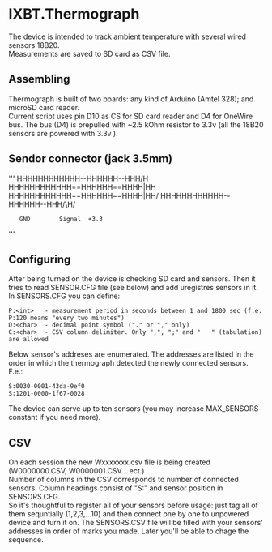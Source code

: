# IXBT.Thermograph
The device is intended to track ambient temperature with several wired sensors 18B20.  
Measurements are saved to SD card as CSV file.
## Assembling
Thermograph is built of two boards: any kind of Arduino (Amtel 328); and microSD card reader.  
Current script uses pin D10 as CS for SD card reader and D4 for OneWire bus. The bus (D4) is prepulled with ~2.5 kOhm resistor to 3.3v (all the 18B20 sensors are powered with 3.3v ). 
## Sendor connector (jack 3.5mm)
'''
	HHHHHHHHHHHH--HHHHHH--HHH\/H\
	HHHHHHHHHHHH==HHHHHH==HHHH|HH\
	HHHHHHHHHHHH==HHHHHH==HHHH|HH/
	HHHHHHHHHHHH--HHHHHH--HHH/\H/
	
	   GND        Signal  +3.3
'''
## Configuring
After being turned on the device is checking SD card and sensors. Then it tries to read SENSOR.CFG file (see below) and add uregistres sensors in it. 
In SENSORS.CFG you can define:
```
P:<int>	  - measurement period in seconds between 1 and 1800 sec (f.e. P:120 means "every two minutes")  
D:<char>  - decimal point symbol ("." or "," only)  
C:<char>  - CSV column delimiter. Only ",", ";" and "	" (tabulation) are allowed  
```
Below sensor's addreses are enumerated. The addresses are listed in the order in which the thermograph detected the newly connected sensors.   
F.e.:  
```
S:0030-0001-43da-9ef0  
S:1201-0000-1f67-0028  
```
The device can serve up to ten sensors (you may increase MAX_SENSORS constant if you need more).   
## CSV
On each session the new Wxxxxxxx.csv file is being created (W0000000.CSV, W0000001.CSV... ect.)  
Number of columns in the CSV corresponds to number of connected sensors. Column headings consist of "S:" and sensor position in SENSORS.CFG.  
So it's thoughtful to register all of your sensors before usage: just tag all of them sequntially (1,2,3,...10) and then connect one by one to unpowered device and turn it on. The SENSORS.CSV file will be filled with your sensors' addresses in order of marks you made. Later you'll be able to chage the sequence.
